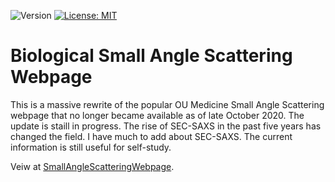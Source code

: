 ![Version](https://img.shields.io/static/v1?label=SmallAngleScatteringWebpage&message=0.1&color=brightcolor)
[![License: MIT](https://img.shields.io/badge/License-MIT-blue.svg)](https://opensource.org/licenses/MIT)


# Biological Small Angle Scattering Webpage

This is a massive rewrite of the popular OU Medicine Small Angle Scattering webpage that no longer became available as of late October 2020.
The update is staill in progress.
The rise of SEC-SAXS in the past five years has changed the field.
I have much to add about SEC-SAXS.
The current information is still useful for self-study.

Veiw at [SmallAngleScatteringWebpage](https://mooerslab.github.io/SmallAngleScatteringWebpage/index.html).
